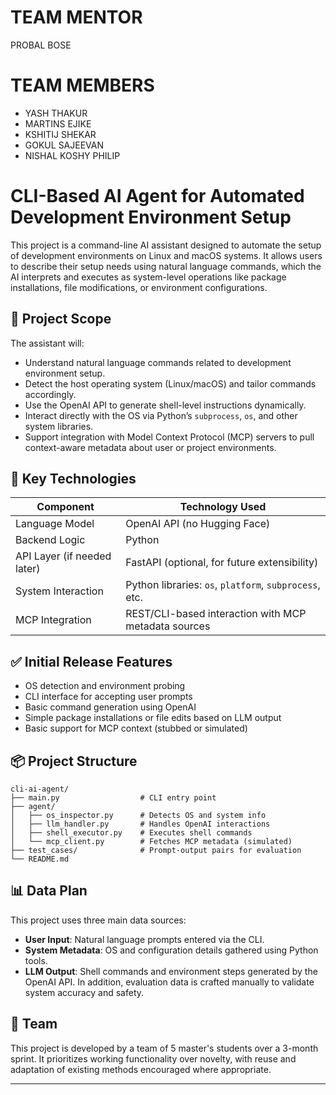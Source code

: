 # TEAM MENTOR
PROBAL BOSE

# TEAM MEMBERS
- YASH THAKUR
- MARTINS EJIKE
- KSHITIJ SHEKAR
- GOKUL SAJEEVAN
- NISHAL KOSHY PHILIP
# CLI-Based AI Agent for Automated Development Environment Setup

This project is a command-line AI assistant designed to automate the setup of development environments on Linux and macOS systems. It allows users to describe their setup needs using natural language commands, which the AI interprets and executes as system-level operations like package installations, file modifications, or environment configurations.

## 🚀 Project Scope

The assistant will:
- Understand natural language commands related to development environment setup.
- Detect the host operating system (Linux/macOS) and tailor commands accordingly.
- Use the OpenAI API to generate shell-level instructions dynamically.
- Interact directly with the OS via Python’s `subprocess`, `os`, and other system libraries.
- Support integration with Model Context Protocol (MCP) servers to pull context-aware metadata about user or project environments.

## 🧠 Key Technologies

| Component            | Technology Used             |
|---------------------|-----------------------------|
| Language Model       | OpenAI API (no Hugging Face) |
| Backend Logic        | Python                      |
| API Layer (if needed later) | FastAPI (optional, for future extensibility) |
| System Interaction   | Python libraries: `os`, `platform`, `subprocess`, etc. |
| MCP Integration      | REST/CLI-based interaction with MCP metadata sources |

## ✅ Initial Release Features

- OS detection and environment probing
- CLI interface for accepting user prompts
- Basic command generation using OpenAI
- Simple package installations or file edits based on LLM output
- Basic support for MCP context (stubbed or simulated)

## 📦 Project Structure

```
cli-ai-agent/
├── main.py                  # CLI entry point
├── agent/
│   ├── os_inspector.py      # Detects OS and system info
│   ├── llm_handler.py       # Handles OpenAI interactions
│   ├── shell_executor.py    # Executes shell commands
│   └── mcp_client.py        # Fetches MCP metadata (simulated)
├── test_cases/              # Prompt-output pairs for evaluation
└── README.md
```

## 📊 Data Plan

This project uses three main data sources:
- **User Input**: Natural language prompts entered via the CLI.
- **System Metadata**: OS and configuration details gathered using Python tools.
- **LLM Output**: Shell commands and environment steps generated by the OpenAI API.
In addition, evaluation data is crafted manually to validate system accuracy and safety.

## 👥 Team

This project is developed by a team of 5 master's students over a 3-month sprint. It prioritizes working functionality over novelty, with reuse and adaptation of existing methods encouraged where appropriate.

---

